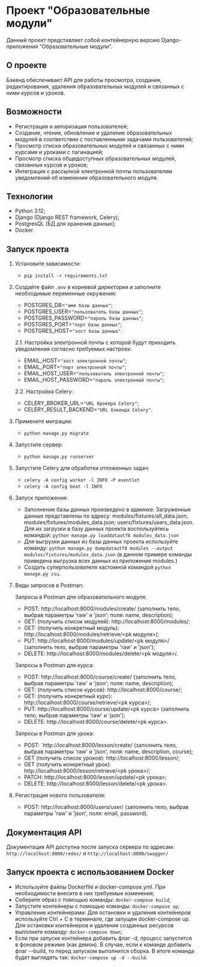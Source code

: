 # Проект "Образовательные модули"

Данный проект представляет собой контейнерную версию Django-приложения “Образовательные модули”.

## О проекте

Бэкенд обеспечивает API для работы просмотра, создания, редактирования, удаления образовательных модулей и связанных с ними курсов и уроков. 

## Возможности

- Регистрация и авторизация пользователей;
- Создание, чтение, обновление и удаление образовательных модулей в соответствии с поставленными задачами пользователей;
- Просмотр списка образовательных модулей и связанных с ними курсами и уроками с пагинацией;
- Просмотр списка общедоступных образовательных модулей, связанных курсов и уроков;
- Интеграция с рассылкой электронной почты пользователям уведомлений об изменении образовательного модуля. 

## Технологии

- Python 3.12;
- Django (Django REST framework, Celery);
- PostgresQL (БД для хранения данных);
- Docker.

## Запуск проекта

1. Установите зависимости:
    - `pip install -r requirements.txt`

2. Создайте файл `.env` в корневой директории и заполните необходимые переменные окружения:
    - POSTGRES_DB=`"имя базы данных"`;
    - POSTGRES_USER=`"пользователь базы данных"`;
    - POSTGRES_PASSWORD=`"пароль базы данных"`;
    - POSTGRES_PORT=`"порт базы данных"`;
    - POSTGRES_HOST=`"хост базы данных"`.
   
   2.1. Настройка электронной почты с которой будут приходить уведомления согласно требуемых настроек:
    - EMAIL_HOST=`"хост электронной почты"`;
    - EMAIL_PORT=`"порт электронной почты"`;
    - EMAIL_HOST_USER=`"пользователь электронной почты"`;
    - EMAIL_HOST_PASSWORD=`"пароль электронной почты"`;
    
   2.2. Настройка Celery:
   - CELERY_BROKER_URL=`"URL брокера Celery"`;
   - CELERY_RESULT_BACKEND=`"URL бэкенда Celery"`.

3. Примените миграции:
    - `python manage.py migrate`

4. Запустите сервер:
    - `python manage.py runserver`

5. Запустите Celery для обработки отложенных задач:
    - `celery -A config worker -l INFO -P eventlet`
    - `celery -A config beat -l INFO`

6. Запуск приложения:
    - Заполнение базы данных произведено в админке. Загруженные данные представлены по адресу: modules/fixtures/all_data.json, modules/fixtures/modules_data.json; users/fixtures/users_data.json. Для их загрузки в базу данных проекта воспользуйтесь командой: `python manage.py loaddatautf8 modules_data.json`
    - Для выгрузки данных из базы данных проекта используйте команду: `python manage.py dumpdatautf8 modules --output modules/fixtures/modules_data.json` (в данном примере команды приведена выгрузка всех данных из приложения modules.)
    - Создать суперпользователя кастомной командой `python manage.py csu`.

7. Виды запросов в Postman: 

   Запросы в Postman для образовательного модуля:
    - POST: http://localhost:8000/modules/create/ (заполнить тело, выбрав параметры 'raw' и 'json'; поля: name, description);
    - GET: (получить список модулей): http://localhost:8000/modules/;
    - GET: (получить конкретный модуль): http://localhost:8000/modules/retrieve/<pk модуля>/;
    - PUT: http://localhost:8000/modules/update/<pk модуля>/ (заполнить тело, выбрав параметры 'raw' и 'json');
    - DELETE: http://localhost:8000/modules/delete/<pk модуля>/.
   
   Запросы в Postman для курса:
    - POST: http://localhost:8000/course/create/ (заполнить тело, выбрав параметры 'raw' и 'json'; поля: name, description);
    - GET: (получить список курсов): http://localhost:8000/course/;
    - GET: (получить конкретный курс): http://localhost:8000/course/retrieve/<pk курса>/;
    - PUT: http://localhost:8000/course/update/<pk курса> (заполнить тело, выбрав параметры 'raw' и 'json');
    - DELETE: http://localhost:8000/course/delete/<pk курса>.
   
    Запросы в Postman для урока:
    - POST: `http://localhost:8000/lesson/create/ (заполнить тело, выбрав параметры 'raw' и 'json', поля: name, description, course);
    - GET (получить список уроков): http://localhost:8000/lesson/;
    - GET (получить конкретный урок): http://localhost:8000/lesson/retrieve/<pk урока>/;
    - PATCH: http://localhost:8000/lesson/update/<pk урока>;
    - DELETE: http://localhost:8000/lesson/delete/<pk урока>.
8. Регистрация нового пользователя: 
   - POST: http://localhost:8000/users/user/ (заполнить тело, выбрав параметры 'raw' и 'json', поля: email, password).

## Документация API

Документация API доступна после запуска сервера по адресам: `http://localhost:8000/redoc/` и `http://localhost:8000/swagger/`

## Запуск проекта с использованием Docker
  - Используйте файлы Dockerfile и docker-compose.yml. При необходимости внесите в них требуемые изменения;
  - Соберите образ с помощью команды: `docker-compose build`;
  - Запустите контейнеры с помощью команды: `docker-compose up`;
  - Управление контейнерами: Для остановки и удаления контейнеров используйте Ctrl + C в терминале, где запущен docker-compose up. Для остановки контейнеров и удаления созданных ресурсов выполните команду: `docker-compose down`;
  - Если при запуске контейнера добавить флаг -d, процесс запустится в фоновом режиме (как демон). В случае, если к команде добавить флаг --build, то перед запуском выполнится сборка. В итоге команда будет выглядеть так: `docker-compose up -d --build`.
